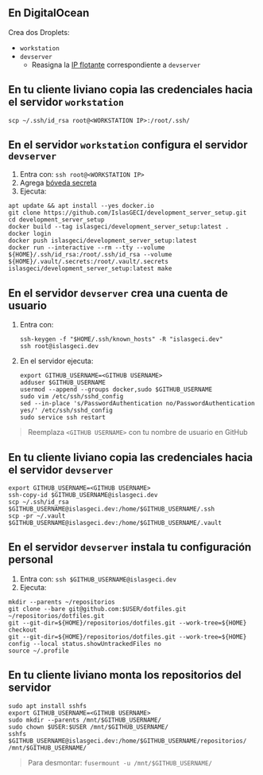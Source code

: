 ## En DigitalOcean

Crea dos Droplets:

- `workstation`
- `devserver`
    - Reasigna la [IP flotante](https://cloud.digitalocean.com/networking/floating_ips) correspondiente a `devserver`

## En tu cliente liviano copia las credenciales hacia el servidor `workstation`

```shell
scp ~/.ssh/id_rsa root@<WORKSTATION IP>:/root/.ssh/
```

## En el servidor `workstation` configura el servidor `devserver`

1. Entra con: `ssh root@<WORKSTATION IP>`
1. Agrega [bóveda secreta](https://docs.google.com/document/d/1lY7ycXs4J8wp1OyJCmPsvfB7YdQqscqL52cIZxBP6Rw)
1. Ejecuta:
```shell
apt update && apt install --yes docker.io
git clone https://github.com/IslasGECI/development_server_setup.git
cd development_server_setup
docker build --tag islasgeci/development_server_setup:latest .
docker login
docker push islasgeci/development_server_setup:latest
docker run --interactive --rm --tty --volume ${HOME}/.ssh/id_rsa:/root/.ssh/id_rsa --volume ${HOME}/.vault/.secrets:/root/.vault/.secrets islasgeci/development_server_setup:latest make
```

## En el servidor `devserver` crea una cuenta de usuario

1. Entra con:
    ```shell
    ssh-keygen -f "$HOME/.ssh/known_hosts" -R "islasgeci.dev"
    ssh root@islasgeci.dev
    ```
1. En el servidor ejecuta:
    ```shell
    export GITHUB_USERNAME=<GITHUB USERNAME>
    adduser $GITHUB_USERNAME
    usermod --append --groups docker,sudo $GITHUB_USERNAME
    sudo vim /etc/ssh/sshd_config
    sed --in-place 's/PasswordAuthentication no/PasswordAuthentication yes/' /etc/ssh/sshd_config
    sudo service ssh restart
    ```

> Reemplaza `<GITHUB USERNAME>` con tu nombre de usuario en GitHub

## En tu cliente liviano copia las credenciales hacia el servidor `devserver`

```shell
export GITHUB_USERNAME=<GITHUB USERNAME>
ssh-copy-id $GITHUB_USERNAME@islasgeci.dev
scp ~/.ssh/id_rsa $GITHUB_USERNAME@islasgeci.dev:/home/$GITHUB_USERNAME/.ssh
scp -pr ~/.vault $GITHUB_USERNAME@islasgeci.dev:/home/$GITHUB_USERNAME/.vault
```

## En el servidor `devserver` instala tu configuración personal

1. Entra con: `ssh $GITHUB_USERNAME@islasgeci.dev`
1. Ejecuta:
```shell
mkdir --parents ~/repositorios
git clone --bare git@github.com:$USER/dotfiles.git ~/repositorios/dotfiles.git
git --git-dir=${HOME}/repositorios/dotfiles.git --work-tree=${HOME} checkout
git --git-dir=${HOME}/repositorios/dotfiles.git --work-tree=${HOME} config --local status.showUntrackedFiles no
source ~/.profile
```

## En tu cliente liviano monta los repositorios del servidor

```shell
sudo apt install sshfs
export GITHUB_USERNAME=<GITHUB USERNAME>
sudo mkdir --parents /mnt/$GITHUB_USERNAME/
sudo chown $USER:$USER /mnt/$GITHUB_USERNAME/
sshfs $GITHUB_USERNAME@islasgeci.dev:/home/$GITHUB_USERNAME/repositorios/ /mnt/$GITHUB_USERNAME/
```

> Para desmontar: `fusermount -u /mnt/$GITHUB_USERNAME/`
